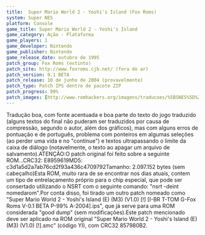 ```yaml
---
title:  Super Mario World 2 - Yoshi's Island (Fox Roms)
system: Super NES
platform: Console
game_title: Super Mario World 2 - Yoshi's Island
game_category: Ação - Plataforma
game_players: 1
game_developer: Nintendo
game_publisher: Nintendo
game_release_date: outubro de 1995
patch_group: Fox Roms (extinto)
patch_site: http://www.foxroms.cjb.net/ (fora do ar)
patch_version: 0.1 BETA
patch_release: 10 de junho de 2004 (provavelmente)
patch_type: Patch IPS dentro de pacote ZIP
patch_progress: 99%
patch_images: [http://www.romhackers.org/imagens/traducoes/%5BSNES%5D%20Super%20Mario%20World%202%20-%20Yoshi's%20Island%20-%20Fox%20Roms%20-%201.png,http://www.romhackers.org/imagens/traducoes/%5BSNES%5D%20Super%20Mario%20World%202%20-%20Yoshi's%20Island%20-%20Fox%20Roms%20-%202.png,http://www.romhackers.org/imagens/traducoes/%5BSNES%5D%20Super%20Mario%20World%202%20-%20Yoshi's%20Island%20-%20Fox%20Roms%20-%203.png]
---
```

Tradução boa, com fonte acentuada e boa parte do texto do jogo traduzido (alguns textos do final não puderam ser traduzidos por causa de compressão, segundo o autor, além dos gráficos), mas com alguns erros de pontuação e de português, problema com ponteiros em algumas seleções (ao perder uma vida e no "continue") e textos ultrapassando o limite da caixa de diálogo (notavelmente, o texto ao apagar um arquivo de salvamento).ATENÇÃO:O patch original foi feito sobre a seguinte ROM...CRC32: E8959619MD5: c3d1a5d2a7ab76cd2f93a436c4709792Tamanho: 2.097.152 bytes (sem cabeçalho)Esta ROM, muito rara de se encontrar nos dias atuais, contem um tipo de entrelaçamento próprio para o chip especial, que pode ser consertado utilizando o NSRT com o seguinte comando: "nsrt -deint nomedarom".Por conta disso, foi tirado um outro patch nomeado como "Super Mario World 2 - Yoshi's Island (E) (M3) (V1.0) [!] [I-BR T-TOM G-Fox Roms V-0.1 BETA P-99% A-2004].ips", que já serve para uma ROM considerada "good dump" (sem modificações).Este patch mencionado deve ser aplicado na ROM original "Super Mario World 2 - Yoshi's Island (E) (M3) (V1.0) [!].smc" (código YI), com CRC32 857980B2.
